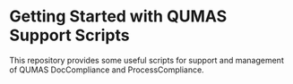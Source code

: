 # Getting Started with QUMAS Support Scripts
This repository provides some useful scripts for support and management of QUMAS DocCompliance and ProcessCompliance.
